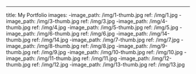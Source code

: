 ---
title: My Portfolio
images:
  -image_path: /img/1-thumb.jpg
    ref: /img/1.jpg
  -image_path: /img/3-thumb.jpg
    ref: /img/3.jpg
  -image_path: /img/4-thumb.jpg
    ref: /img/4.jpg
  -image_path: /img/5-thumb.jpg
    ref: /img/5.jpg
  -image_path: /img/6-thumb.jpg
    ref: /img/6.jpg
  -image_path: /img/14-thumb.jpg
    ref: /img/14.jpg
  -image_path: /img/7-thumb.jpg
    ref: /img/7.jpg
  -image_path: /img/8-thumb.jpg
    ref: /img/8.jpg
  -image_path: /img/9-thumb.jpg
    ref: /img/9.jpg
  -image_path: /img/10-thumb.jpg
    ref: /img/10.jpg
  -image_path: /img/11-thumb.jpg
    ref: /img/11.jpg
  -image_path: /img/12-thumb.jpg
    ref: /img/12.jpg
  -image_path: /img/13-thumb.jpg
    ref: /img/13.jpg
